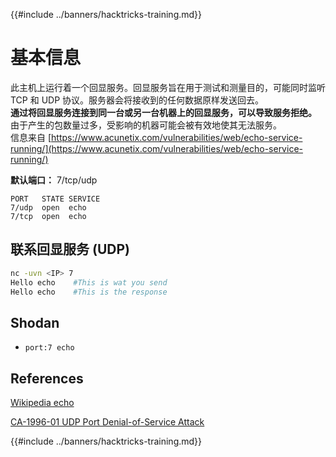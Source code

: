 {{#include ../banners/hacktricks-training.md}}

# 基本信息

此主机上运行着一个回显服务。回显服务旨在用于测试和测量目的，可能同时监听 TCP 和 UDP 协议。服务器会将接收到的任何数据原样发送回去。\
**通过将回显服务连接到同一台或另一台机器上的回显服务，可以导致服务拒绝。** 由于产生的包数量过多，受影响的机器可能会被有效地使其无法服务。\
信息来自 [https://www.acunetix.com/vulnerabilities/web/echo-service-running/](https://www.acunetix.com/vulnerabilities/web/echo-service-running/)

**默认端口：** 7/tcp/udp
```
PORT   STATE SERVICE
7/udp  open  echo
7/tcp  open  echo
```
## 联系回显服务 (UDP)
```bash
nc -uvn <IP> 7
Hello echo    #This is wat you send
Hello echo    #This is the response
```
## Shodan

- `port:7 echo`

## References

[Wikipedia echo](http://en.wikipedia.org/wiki/ECHO_protocol)

[CA-1996-01 UDP Port Denial-of-Service Attack](http://www.cert.org/advisories/CA-1996-01.html)

{{#include ../banners/hacktricks-training.md}}
